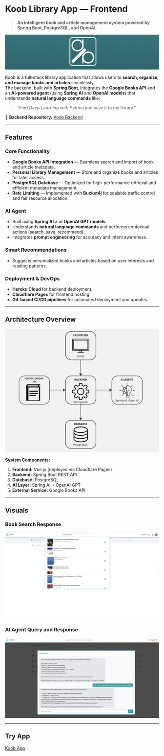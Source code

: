 #  Koob Library App — Frontend 
> **An intelligent book and article management system powered by Spring Boot, PostgreSQL, and OpenAI.**

![Koob Banner](src/assets/koob_banner.png)

Koob is a full-stack library application that allows users to **search, organize, and manage books and articles** seamlessly.  
The backend, built with **Spring Boot**, integrates the **Google Books API** and an **AI-powered agent** (using **Spring AI** and **OpenAI models**) that understands **natural language commands** like:

> “Find *Deep Learning with Python* and save it to my library.”

🔗 **Backend Repository:** [Koob Backend](https://github.com/scientist-Momi/koob_backend)

---

##  Features

###  Core Functionality
-  **Google Books API Integration** — Seamless search and import of book and article metadata.  
-  **Personal Library Management** — Store and organize books and articles for later access.  
-  **PostgreSQL Database** — Optimized for high-performance retrieval and efficient metadata management.  
-  **Rate Limiting** — Implemented with **Bucket4j** for scalable traffic control and fair resource allocation.

###  AI Agent
-  Built using **Spring AI** and **OpenAI GPT models**.  
-  Understands **natural language commands** and performs contextual actions (search, save, recommend).  
-  Integrates **prompt engineering** for accuracy and intent awareness.

###  Smart Recommendations
-  Suggests personalized books and articles based on user interests and reading patterns.

###  Deployment & DevOps
-  **Heroku Cloud** for backend deployment.  
-  **Cloudflare Pages** for frontend hosting.  
-  **Git-based CI/CD pipelines** for automated deployment and updates.

---

##  Architecture Overview

![Architecture Diagram](src/assets/arc.png)

**System Components:**
1. **Frontend:** Vue.js (deployed via Cloudflare Pages)  
2. **Backend:** Spring Boot REST API  
3. **Database:** PostgreSQL  
4. **AI Layer:** Spring AI + OpenAI GPT  
5. **External Service:** Google Books API  

---

##  Visuals

###  Book Search Response
![Book Search Response](src/assets/p17.png)

###  AI Agent Query and Response
![AI Agent Query and Response](src/assets/p12.png)

---

##  Try App

[Koob App](https://koob.oolumomi.dev)